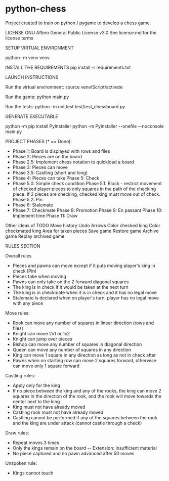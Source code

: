 # python-chess

Project created to train on python / pygame to develop a chess game.

LICENSE
GNU Affero General Public License v3.0
See license.md for the license terms

SETUP VIRTUAL ENVIRONMENT

python -m venv venv

INSTALL THE REQUIREMENTS
pip install -r requirements.txt

LAUNCH INSTRUCTIONS

Run the virtual environment:
source venv/Script/activate

Run the game:
python main.py

Run the tests:
python -m unittest test/test_chessboard.py

GENERATE EXECUTABLE

python -m pip install PyInstaller
python -m PyInstaller --onefile --noconsole main.py

PROJECT PHASES (* == Done):
* Phase 1: Board is displayed with rows and files
* Phase 2: Pieces are on the board
* Phase 2.5: Implement chess notation to quickload a board
* Phase 3: Pieces can move
* Phase 3.5: Castling (short and long)
* Phase 4: Pieces can take
Phase 5: Check
* Phase 5.0: Simple check condition
Phase 5.1: Block - restrict movement of checked player pieces to only squares in the path of the checking piece. If 2 pieces are checking, checked king must move out of check.
Phase 5.2: Pin
* Phase 6: Stalemate
* Phase 7: Checkmate
Phase 8: Promotion
Phase 9: En passant
Phase 10: Implement time
Phase 11: Draw

Other ideas of TODO
Move history
Undo
Arrows
Color checked king
Color checkmated king
Area for taken pieces
Save game
Restore game
Archive game
Replay archived game

RULES SECTION

Overall rules
- Pieces and pawns can move except if it puts moving player's king in check (Pin)
- Pieces take when moving
- Pawns can only take on the 2 forward diagonal squares
- The king is in check if it would be taken at the next turn
- The king is in checkmate when it is in check and it has no legal move
- Stalemate is declared when on player's turn, player has no legal move with any piece

Move rules:
- Rook can move any number of squares in linear direction (rows and files)
- Knight can move 2x1 or 1x2
- Knight can jump over pieces
- Bishop can move any number of squares in diagonal direction
- Queen can move any number of squares in any direction
- King can move 1 square in any direction as long as not in check after
- Pawns when on starting row can move 2 squares forward, otherwise can move only 1 square forward

Castling rules:
- Apply only for the king
- If no piece between the king and any of the rooks, the king can move 2 squares in the direction of the rook, and the rook will move towards the center next to the king
- King must not have already moved
- Castling rook must not have already moved
- Castling cannot be performed if any of the squares between the rook and the king are under attack (cannot castle through a check)

Draw rules:
- Repeat moves 3 times
- Only the kings remain on the board
-- Extension: Insufficient material
- No piece captured and no pawn advanced after 50 moves

Unspoken rule:
- Kings cannot touch
